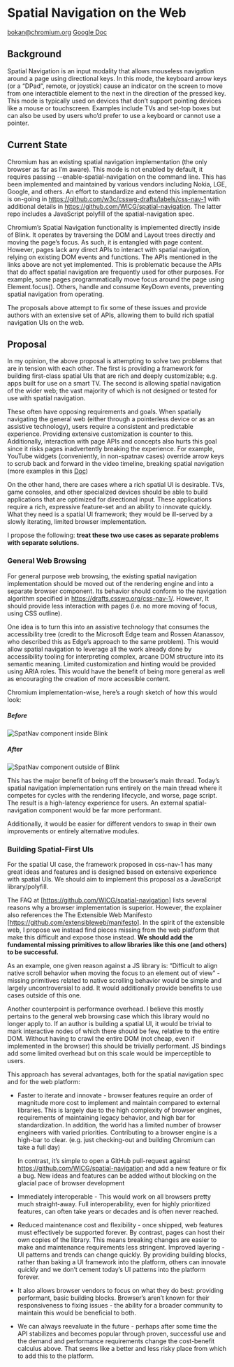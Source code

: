 # Spatial Navigation on the Web
bokan@chromium.org
[Google Doc](https://docs.google.com/document/d/17kEfR5pNNWPnp_tUd9TNFw3wcTzwUyHme4rkMZbAT7w/edit?usp=sharing)

## Background
Spatial Navigation is an input modality that allows mouseless navigation around a page using directional keys. In this mode, the keyboard arrow keys (or a “DPad”, remote, or joystick) cause an indicator on the screen to move from one interactible element to the next in the direction of the pressed key. This mode is typically used on devices that don’t support pointing devices like a mouse or touchscreen. Examples include TVs and set-top boxes but can also be used by users who’d prefer to use a keyboard or cannot use a pointer.

## Current State
Chromium has an existing spatial navigation implementation (the only browser as far as I’m aware). This mode is not enabled by default, it requires passing --enable-spatial-navigation on the command line. This has been implemented and maintained by various vendors including Nokia, LGE, Google, and others. An effort to standardize and extend this implementation is on-going in https://github.com/w3c/csswg-drafts/labels/css-nav-1 with additional details in https://github.com/WICG/spatial-navigation. The latter repo includes a JavaScript polyfill of the spatial-navigation spec.

Chromium’s Spatial Navigation functionality is implemented directly inside of Blink. It operates by traversing the DOM and Layout trees directly and moving the page’s focus. As such, it is entangled with page content. However, pages lack any direct APIs to interact with spatial navigation, relying on existing DOM events and functions. The APIs mentioned in the links above are not yet implemented. This is problematic because the APIs that do affect spatial navigation are frequently used for other purposes. For example, some pages programmatically move focus around the page using Element.focus(). Others, handle and consume KeyDown events, preventing spatial navigation from operating.

The proposals above attempt to fix some of these issues and provide authors with an extensive set of APIs, allowing them to build rich spatial navigation UIs on the web.

## Proposal
In my opinion, the above proposal is attempting to solve two problems that are in tension with each other. The first is providing a framework for building first-class spatial UIs that are rich and deeply customizable; e.g. apps built for use on a smart TV. The second is allowing spatial navigation of the wider web; the vast majority of which is not designed or tested for use with spatial navigation.

These often have opposing requirements and goals. When spatially navigating the general web (either through a pointerless device or as an assistive technology), users require a consistent and predictable experience. Providing extensive customization is counter to this. Additionally, interaction with page APIs and concepts also hurts this goal since it risks pages inadvertently breaking the experience. For example, YouTube widgets (conveniently, in non-spatnav cases) override arrow keys to scrub back and forward in the video timeline, breaking spatial navigation (more examples in this [Doc](https://docs.google.com/document/d/1-ASYIuPpBm2cFxy_KUagakLGPc1mdF--rC9-EliqYRU/edit#heading=h.68mz6n3kt6r1))

On the other hand, there are cases where a rich spatial UI is desirable. TVs, game consoles, and other specialized devices should be able to build applications that are optimized for directional input. These applications require a rich, expressive feature-set and an ability to innovate quickly. What they need is a spatial UI framework; they would be ill-served by a slowly iterating, limited browser implementation.

I propose the following: **treat these two use cases as separate problems with separate solutions.**

### General Web Browsing
For general purpose web browsing, the existing spatial navigation implementation should be moved out of the rendering engine and into a separate browser component. Its behavior should conform to the navigation algorithm specified in https://drafts.csswg.org/css-nav-1/. However, It should provide less interaction with pages (i.e. no more moving of focus, using CSS outline).

One idea is to turn this into an assistive technology that consumes the accessibility tree (credit to the Microsoft Edge team and Rossen Atanassov, who described this as Edge’s approach to the same problem). This would allow spatial navigation to leverage all the work already done by accessibility tooling for interpreting complex, arcane DOM structure into its semantic meaning. Limited customization and hinting would be provided using ARIA roles. This would have the benefit of being more general as well as encouraging the creation of more accessible content.

Chromium implementation-wise, here’s a rough sketch of how this would look:

##### Before
![SpatNav component inside Blink](https://bokand.github.io/spatnav/spat-nav-before.png)

##### After
![SpatNav component outside of Blink](https://bokand.github.io/spatnav/spat-nav-after.png)

This has the major benefit of being off the browser’s main thread. Today’s spatial navigation implementation runs entirely on the main thread where it competes for cycles with the rendering lifecycle, and worse, page script. The result is a high-latency experience for users. An external spatial-navigation component would be far more performant.

Additionally, it would be easier for different vendors to swap in their own improvements or entirely alternative modules.

### Building Spatial-First UIs

For the spatial UI case, the framework proposed in css-nav-1 has many great ideas and features and is designed based on extensive experience with spatial UIs. We should aim to implement this proposal as a JavaScript library/polyfill.

The FAQ at [https://github.com/WICG/spatial-navigation] lists several reasons why a browser implementation is superior. However, the explainer also references the The Extensible Web Manifesto [https://github.com/extensibleweb/manifesto]. In the spirit of the extensible web, I propose we instead find pieces missing from the web platform that make this difficult and expose those instead. **We should add the fundamental missing primitives to allow libraries like this one (and others) to be successful.**

As an example, one given reason against a JS library is: “Difficult to align native scroll behavior when moving the focus to an element out of view” - missing primitives related to native scrolling behavior would be simple and largely uncontroversial to add. It would additionally provide benefits to use cases outside of this one.

Another counterpoint is performance overhead. I believe this mostly pertains to the general web browsing case which this library would no longer apply to. If an author is building a spatial UI, it would be trivial to mark interactive nodes of which there should be few, relative to the entire DOM. Without having to crawl the entire DOM (not cheap, even if implemented in the browser) this should be trivially performant. JS bindings add some limited overhead but on this scale would be imperceptible to users.

This approach has several advantages, both for the spatial navigation spec and for the web platform:

* Faster to iterate and innovate - browser features require an order of magnitude more cost to implement and maintain compared to external libraries. This is largely due to the high complexity of browser engines, requirements of maintaining legacy behavior, and high bar for standardization. In addition, the world has a limited number of browser engineers with varied priorities. Contributing to a browser engine is a high-bar to clear. (e.g. just checking-out and building Chromium can take a full day)
  
  In contrast, it’s simple to open a GitHub pull-request against https://github.com/WICG/spatial-navigation and add a new feature or fix a bug. New ideas and features can be added without blocking on the glacial pace of browser development

* Immediately interoperable - This would work on all browsers pretty much straight-away. Full interoperability, even for highly prioritized features, can often take years or decades and is often never reached.

* Reduced maintenance cost and flexibility - once shipped, web features must effectively be supported forever. By contrast, pages can host their own copies of the library. This means breaking changes are easier to make and maintenance requirements less stringent.
Improved layering - UI patterns and trends can change quickly. By providing building blocks, rather than baking a UI framework into the platform, others can innovate quickly and we don’t cement today’s UI patterns into the platform forever.

* It also allows browser vendors to focus on what they do best: providing performant, basic building blocks. Browser’s aren’t known for their responsiveness to fixing issues - the ability for a broader community to maintain this would be beneficial to both.

* We can always reevaluate in the future - perhaps after some time the API stabilizes and becomes popular through proven, successful use and the demand and performance requirements change the cost-benefit calculus above. That seems like a better and less risky place from which to add this to the platform.

